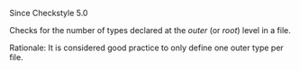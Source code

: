 Since Checkstyle 5.0

Checks for the number of types declared at the *outer* (or *root*) level in a file.

Rationale: It is considered good practice to only define one outer type per file.